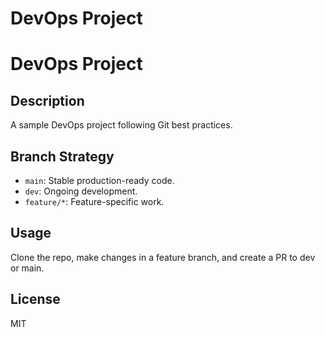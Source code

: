 # DevOps Project
# DevOps Project

## Description
A sample DevOps project following Git best practices.

## Branch Strategy
- `main`: Stable production-ready code.
- `dev`: Ongoing development.
- `feature/*`: Feature-specific work.

## Usage
Clone the repo, make changes in a feature branch, and create a PR to dev or main.

## License
MIT
